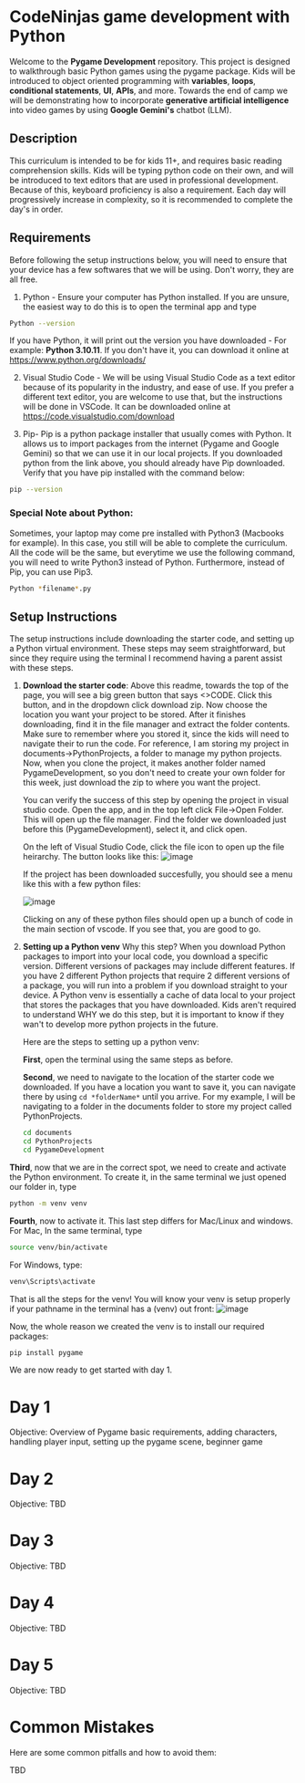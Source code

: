 # CodeNinjas game development with Python

Welcome to the **Pygame Development** repository. This project is designed to walkthrough basic Python games using the pygame package. Kids will be introduced to object oriented programming with **variables**, **loops**, **conditional statements**, **UI**, **APIs**, and more. Towards the end of camp we will be demonstrating how to incorporate **generative artificial intelligence** into video games by using **Google Gemini's** chatbot (LLM).

## Description

This curriculum is intended to be for kids 11+, and requires basic reading comprehension skills. Kids will be typing python code on their own, and will be introduced to text editors that are used in professional development. Because of this, keyboard proficiency is also a requirement. Each day will progressively increase in complexity, so it is recommended to complete the day's in order. 

## Requirements

Before following the setup instructions below, you will need to ensure that your device has a few softwares that we will be using. Don't worry, they are all free. 

1. Python - Ensure your computer has Python installed. If you are unsure, the easiest way to do this is to open the terminal app and type
```bash
Python --version
```
If you have Python, it will print out the version you have downloaded - For example: **Python 3.10.11**. If you don't have it, you can download it online at https://www.python.org/downloads/

2. Visual Studio Code - We will be using Visual Studio Code as a text editor because of its popularity in the industry, and ease of use. If you prefer a different text editor, you are welcome to use that, but the instructions will be done in VSCode. It can be downloaded online at https://code.visualstudio.com/download

3. Pip- Pip is a python package installer that usually comes with Python. It allows us to import packages from the internet (Pygame and Google Gemini) so that we can use it in our local projects. If you downloaded python from the link above, you should already have Pip downloaded. Verify that you have pip installed with the command below:
```bash
pip --version
```

### Special Note about Python:
Sometimes, your laptop may come pre installed with Python3 (Macbooks for example). In this case, you still will be able to complete the curriculum. All the code will be the same, but everytime we use the following command, you will need to write Python3 instead of Python. Furthermore, instead of Pip, you can use Pip3. 
```bash
Python *filename*.py
```

## Setup Instructions

The setup instructions include downloading the starter code, and setting up a Python virtual environment. These steps may seem straightforward, but since they require using the terminal I recommend having a parent assist with these steps. 


1. **Download the starter code**:
   Above this readme, towards the top of the page, you will see a big green button that says <>CODE. Click this button, and in the dropdown click download zip. Now choose the location you want your project to be stored. After it finishes downloading, find it in the file manager and extract the folder contents. Make sure to remember where you stored it, since the kids will need to navigate their to run the code. For reference, I am storing my project in documents->PythonProjects, a folder to manage my python projects. Now, when you clone the project, it makes another folder named PygameDevelopment, so you don't need to create your own folder for this week, just download the zip to where you want the project.

   You can verify the success of this step by opening the project in visual studio code. Open the app, and in the top left click File->Open Folder. This will open up the file manager. Find the folder we downloaded just before this (PygameDevelopment), select it, and click open.

   On the left of Visual Studio Code, click the file icon to open up the file heirarchy. The button looks like this:
   ![image](https://github.com/user-attachments/assets/8d77e743-cf29-4472-81c2-ba7574dd86c2)

   If the project has been downloaded succesfully, you should see a menu like this with a few python files:
   
   ![image](https://github.com/user-attachments/assets/a6ac0d8b-680a-40b3-9efd-1f8a8b3e4bab)

   Clicking on any of these python files should open up a bunch of code in the main section of vscode. If you see that, you are good to go.

3. **Setting up a Python venv**
   Why this step? When you download Python packages to import into your local code, you download a specific version. Different versions of packages may include different features. If you have 2 different Python      projects that require 2 different versions of a package, you will run into a problem if you download straight to your device. A Python venv is essentially a cache of data local to your project that stores the     packages that you have downloaded. Kids aren't required to understand WHY we do this step, but it is important to know if they wan't to develop more python projects in the future.

   Here are the steps to setting up a python venv:

   **First**, open the terminal using the same steps as before.
   
   **Second**, we need to navigate to the location of the starter code we downloaded. If you have a location you want to save it, you can navigate there by using ```cd *folderName*``` until you arrive. For my example, I will be navigating to a folder in the documents folder to store my project called PythonProjects.
   ```bash
   cd documents
   cd PythonProjects
   cd PygameDevelopment
   ```

  **Third**, now that we are in the correct spot, we need to create and activate the Python environment. To create it, in the same terminal we just opened our folder in, type
  ```bash
  python -m venv venv
  ```
  **Fourth**, now to activate it. This last step differs for Mac/Linux and windows. For Mac, In the same terminal, type
  ```bash
  source venv/bin/activate
  ```
  For Windows, type:
  ```bash
  venv\Scripts\activate
  ```
  That is all the steps for the venv! You will know your venv is setup properly if your pathname in the terminal has a (venv) out front:
  ![image](https://github.com/user-attachments/assets/644edb47-186c-475f-a55c-da55d1b49ac4)

  Now, the whole reason we created the venv is to install our required packages:
  ```bash
  pip install pygame
  ```

  We are now ready to get started with day 1.
  
# Day 1
Objective: Overview of Pygame basic requirements, adding characters, handling player input, setting up the pygame scene, beginner game

# Day 2
Objective: TBD

# Day 3
Objective: TBD

# Day 4
Objective: TBD

# Day 5
Objective: TBD


# Common Mistakes
Here are some common pitfalls and how to avoid them:

TBD
